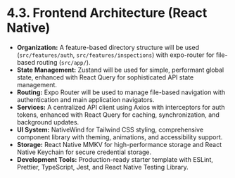 # 4.3. Frontend Architecture (React Native)
* **Organization:** A feature-based directory structure will be used (`src/features/auth`, `src/features/inspections`) with expo-router for file-based routing (`src/app/`).
* **State Management:** Zustand will be used for simple, performant global state, enhanced with React Query for sophisticated API state management.
* **Routing:** Expo Router will be used to manage file-based navigation with authentication and main application navigators.
* **Services:** A centralized API client using Axios with interceptors for auth tokens, enhanced with React Query for caching, synchronization, and background updates.
* **UI System:** NativeWind for Tailwind CSS styling, comprehensive component library with theming, animations, and accessibility support.
* **Storage:** React Native MMKV for high-performance storage and React Native Keychain for secure credential storage.
* **Development Tools:** Production-ready starter template with ESLint, Prettier, TypeScript, Jest, and React Native Testing Library.
